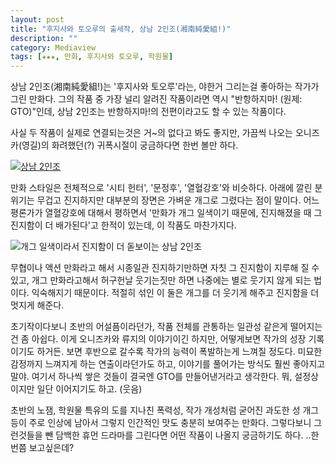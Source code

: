```yaml
---
layout: post
title: "후지사와 토오루의 출세작, 상남 2인조(湘南純愛組!)"
description: ""
category: Mediaview
tags: [★★★, 만화, 후지사와 토오루, 학원물]
---
```


상남 2인조(湘南純愛組!)는 '후지사와 토오루'라는, 야한거 그리는걸 좋아하는 작가가 그린 만화다.
그의 작품 중 가장 널리 알려진 작품이라면 역시 "반항하지마! (원제: GTO)"인데,
상남 2인조는 반항하지마!의 전편이라고도 할 수 있는 작품이다.

사실 두 작품이 실제로 연결되는것은 거~의 없다고 봐도 좋지만, 가끔씩 나오는 오니즈카(영길)의 화려했던(?) 귀폭시절이 궁금하다면 한번 볼만 하다.


[![상남 2인조](https://lh5.googleusercontent.com/-cmdvElmU3ng/VNUeUTo_9NI/AAAAAAAAO4U/cz791EzhYrc/s0/shonan-junai-gumi.png "상남 2인조는 일명 귀폭콤비인 인 오니즈카와 류지의 싸움과 방황의 이야기다.")](http://www.aladin.co.kr/shop/wproduct.aspx?ISBN=8925883732&ttbkey=ttbreznoa0249001&COPYPaper=1)


만화 스타일은 전체적으로 '시티 헌터', '문정후', '열혈강호'와 비슷하다. 아래에 깔린 분위기는 무겁고 진지하지만 대부분의 장면은 가벼운 개그로 그렸다는 점이 말이다. 어느 평론가가 열혈강호에 대해서 평하면서 '만화가 개그 일색이기 때문에, 진지해졌을 때 그 진지함이 더 배가된다'고 한적이 있는데, 이 작품도 마찬가지다.


![개그 일색이라서 진지함이 더 돋보이는 상남 2인조](https://lh5.googleusercontent.com/-KPuT1nJJE8M/VNUYkqEdIDI/AAAAAAAAO30/GOHe5FBe1dk/s0/shonan_15-018.jpg "상남 2인조도 시티 헌터, 문정후, 열혈강호와 같이 개그와 진지함이 잘 어우러진 부류다.")


무협이나 액션 만화라고 해서 시종일관 진지하기만하면 자칫 그 진지함이 지루해 질 수 있고, 개그 만화라고해서 허구헌날 웃기는짓만 하면 나중에는 별로 웃기지 않게 되는 법이다. 익숙해지기 때문이다. 적절히 섞인 이 둘은 개그를 더 웃기게 해주고 진지함을 더 멋지게 해준다.

초기작이다보니 초반의 어설픔이라던가, 작품 전체를 관통하는 일관성 같은게 떨어지는건 좀 아쉽다. 이게 오니즈카와 류지의 이야기이긴 하지만, 어떻게보면 작가의 성장 기록이기도 하거든. 보면 후반으로 갈수록 작가의 능력이 폭발하는게 느껴질 정도다. 미묘한 감정까지 느껴지게 하는 연출이라던가도 하고, 이야기를 풀어가는 방식도 훨씬 좋아지고 말야. 여기서 하나씩 쌓은 것들이 결국엔 GTO를 만들어낸거라고 생각한다. 뭐, 설정상이지만 일단 이어지기도 하고. (웃음)

초반의 노잼, 학원물 특유의 도를 지나친 폭력성, 작가 개성처럼 굳어진 과도한 성 개그 등이 주로 인상에 남아서 그렇지 인간적인 맛도 충분히 보여주는 만화다. 그렇다보니 그런것들을 뺀 담백한 휴먼 드라마를 그린다면 어떤 작품이 나올지 궁금하기도 하다. ..한번쯤 보고싶은데?